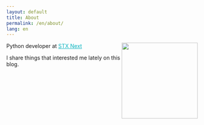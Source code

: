 ```yaml
---
layout: default
title: About
permalink: /en/about/
lang: en
---
```

<img src="{{ site.url }}/assets/ja.jpg" width="200" style="display: inline; float: right;">
<p>Python developer at <a href="http://stxnext.com/" style="color: 09b3bf">STX Next</a></p>
<p>I share things that interested me lately on this blog.</p>